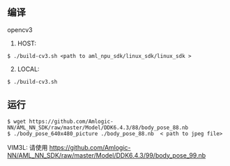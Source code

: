 ## 编译

opencv3

1. HOST:

```shell
$ ./build-cv3.sh <path to aml_npu_sdk/linux_sdk/linux_sdk >
```

2. LOCAL:

```shell
$ ./build-cv3.sh
```

## 运行

```shell
$ wget https://github.com/Amlogic-NN/AML_NN_SDK/raw/master/Model/DDK6.4.3/88/body_pose_88.nb
$ ./body_pose_640x480_picture ./body_pose_88.nb  < path to jpeg file>
```

VIM3L: 请使用  https://github.com/Amlogic-NN/AML_NN_SDK/raw/master/Model/DDK6.4.3/99/body_pose_99.nb

